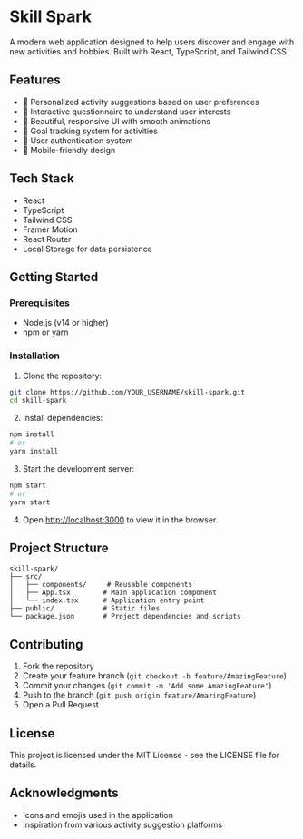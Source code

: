 # Skill Spark

A modern web application designed to help users discover and engage with new activities and hobbies. Built with React, TypeScript, and Tailwind CSS.

## Features

- 🎯 Personalized activity suggestions based on user preferences
- 📝 Interactive questionnaire to understand user interests
- 🎨 Beautiful, responsive UI with smooth animations
- 🎯 Goal tracking system for activities
- 🔐 User authentication system
- 📱 Mobile-friendly design

## Tech Stack

- React
- TypeScript
- Tailwind CSS
- Framer Motion
- React Router
- Local Storage for data persistence

## Getting Started

### Prerequisites

- Node.js (v14 or higher)
- npm or yarn

### Installation

1. Clone the repository:
```bash
git clone https://github.com/YOUR_USERNAME/skill-spark.git
cd skill-spark
```

2. Install dependencies:
```bash
npm install
# or
yarn install
```

3. Start the development server:
```bash
npm start
# or
yarn start
```

4. Open [http://localhost:3000](http://localhost:3000) to view it in the browser.

## Project Structure

```
skill-spark/
├── src/
│   ├── components/     # Reusable components
│   ├── App.tsx        # Main application component
│   └── index.tsx      # Application entry point
├── public/            # Static files
└── package.json       # Project dependencies and scripts
```

## Contributing

1. Fork the repository
2. Create your feature branch (`git checkout -b feature/AmazingFeature`)
3. Commit your changes (`git commit -m 'Add some AmazingFeature'`)
4. Push to the branch (`git push origin feature/AmazingFeature`)
5. Open a Pull Request

## License

This project is licensed under the MIT License - see the LICENSE file for details.

## Acknowledgments

- Icons and emojis used in the application
- Inspiration from various activity suggestion platforms
